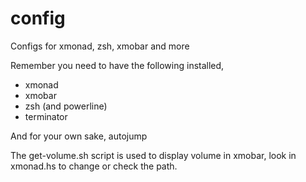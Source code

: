 # config
Configs for xmonad, zsh, xmobar and more

Remember you need to have the following installed,
- xmonad
- xmobar
- zsh (and powerline)
- terminator

And for your own sake, autojump

The get-volume.sh script is used to display volume in xmobar, look in xmonad.hs to change or check the path.

